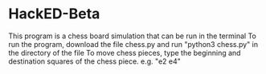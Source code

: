 # HackED-Beta
This program is a chess board simulation that can be run in the terminal
To run the program, download the file chess.py and run "python3 chess.py" in the directory of the file
To move chess pieces, type the beginning and destination squares of the chess piece. e.g. "e2 e4"
